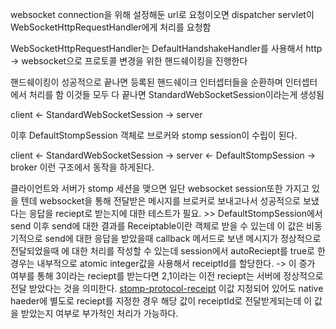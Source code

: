 
websocket connection을 위해 설정해둔 url로 요청이오면 dispatcher servlet이 WebSocketHttpRequestHandler에게 처리를 요청함

WebSocketHttpRequestHandler는 DefaultHandshakeHandler를 사용해서 http -> websocket으로 프로토콜 변경을 위한 핸드쉐이킹을 진행한다 

핸드쉐이킹이 성공적으로 끝나면 등록된 핸드쉐이크 인터셉터들을 순환하며 인터셉터에서 처리를 함
이것들 모두 다 끝나면 StandardWebSocketSession이라는게 생성됨

client <- StandardWebSocketSession -> server

이후 DefaultStompSession 객체로 브로커와 stomp session이 수립이 된다. 

client <- StandardWebSocketSession -> server <- DefaultStompSession -> broker
이런 구조에서 동작을 하게된다.

클라이언트와 서버가 stomp 세션을 맺으면 일단 websocket session또한 가지고 있을 텐데 websocket을 통해 전달받은 메시지를 브로커로 보내고나서 성공적으로 보냈다는 응답을 reciept로 받는지에 대한 테스트가 필요. >> DefaultStompSession에서 send 이후 send에 대한 결과를 Receiptable이란 객체로 받을 수 있는데 이 값은 비동기적으로 send에 대한 응답을 받았을때 callback 메서드로 보낸 메시지가 정상적으로 전달되었을때 에 대한 처리를 작성할 수 있는데 session에서 autoReciept를 true로 한경우는 내부적으로 atomic integer값을 사용해서 receiptId를 할당한다. -> 이 증가 여부를 통해 3이라는 reciept를 받는다면 2,1이라는 이전 reciept는 서버에 정상적으로 전달 받았다는 것을 의미한다. [stomp-protocol-receipt](https://stomp.github.io/stomp-specification-1.2.html#RECEIPT)
이값 지정되어 있어도 native haeder에 별도로 reciept를 지정한 경우 해당 값이 receiptId로 전달받게되는데 이 값을 받았는지 여부로 부가적인 처리가 가능하다.